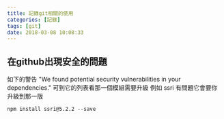 ```yaml
---
title: 記錄git相關的使用
categories: [記錄]
tags: [git]
date: 2018-03-08 10:08:33
---
```

## 在github出現安全的問題
如下的警告
"We found potential security vulnerabilities in your dependencies."
可到它的列表看那一個模組需要升級
例如
ssri 有問題它會要你升級到那一版
```
npm install ssri@5.2.2 --save
```